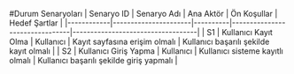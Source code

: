#Durum Senaryoları
| Senaryo ID | Senaryo Adı           | Ana Aktör | Ön Koşullar                    | Hedef Şartlar                     |
|------------|----------------------|----------|--------------------------------|-----------------------------------|
| S1         | Kullanıcı Kayıt Olma  | Kullanıcı | Kayıt sayfasına erişim olmalı  | Kullanıcı başarılı şekilde kayıt olmalı |
| S2         | Kullanıcı Giriş Yapma | Kullanıcı | Kullanıcı sisteme kayıtlı olmalı | Kullanıcı başarılı şekilde giriş yapmalı |


